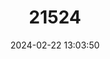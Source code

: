 ---
title: "21524"
category: "Taterillus gracilis"
draft: false
date: 2024-02-22 13:03:50
languages:
  English: ["Gracile Tateril", "Slender Gerbil"]
---